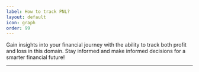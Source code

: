 ```yaml
---
label: How to track PNL?
layout: default
icon: graph
order: 99
---
```


Gain insights into your financial journey with the ability to track both profit and loss in this domain. Stay informed and make informed decisions for a smarter financial future!

---

<img />
